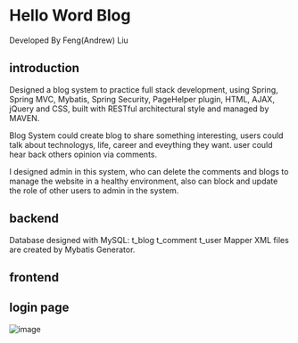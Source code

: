 # Hello Word Blog
Developed By Feng(Andrew) Liu
## introduction 
Designed a blog system to practice full stack development, using Spring, Spring MVC, Mybatis, Spring Security, PageHelper plugin, HTML, AJAX, jQuery and CSS, built with RESTful architectural style and managed by MAVEN.

Blog System could create blog to share something interesting, users could talk about technologys, life, career and eveything they want. user could hear back others opinion via comments.

I designed admin in this system, who can delete the comments and blogs to manage the website in a healthy environment, also can block and update the role of other users to admin in the system.


## backend
Database designed with MySQL:
t_blog
t_comment
t_user
Mapper XML files are created by Mybatis Generator.
## frontend
## login page
![image](https://github.com/fengliu1227/HelloWorldBlog/blob/master/login.jpg)

